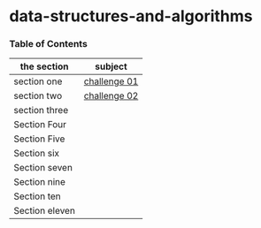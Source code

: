 # data-structures-and-algorithms

### Table of Contents

| the section    | subject                                |
| -------------- | -------------------------------------- |
| section one    | [challenge 01](challenge-01/README.md) |
| section two    | [challenge 02](challenge-02/README.md) |
| section three  |
| Section Four   |
| Section Five   |
| Section six    |
| Section seven  |
| Section nine   |
| Section ten    |
| Section eleven |
